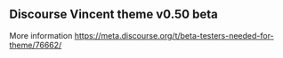 ## Discourse Vincent theme v0.50 beta
 
More information https://meta.discourse.org/t/beta-testers-needed-for-theme/76662/
